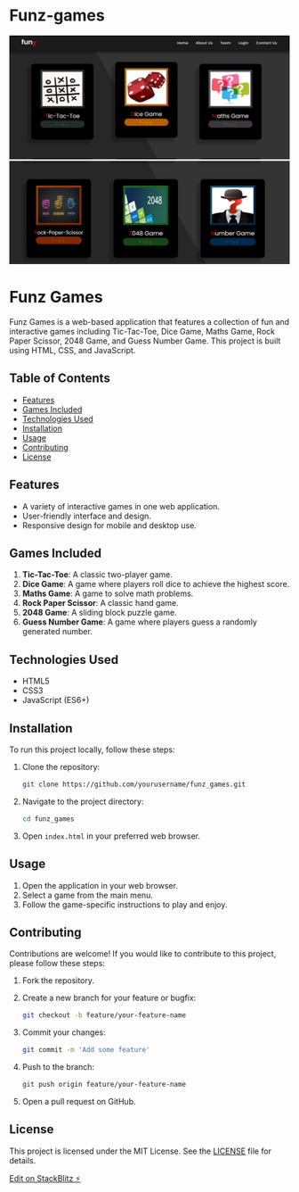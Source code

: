 # Funz-games
![Funz Game](fuz1.png)
![](funz2.png)

# Funz Games

Funz Games is a web-based application that features a collection of fun and interactive games including Tic-Tac-Toe, Dice Game, Maths Game, Rock Paper Scissor, 2048 Game, and Guess Number Game. This project is built using HTML, CSS, and JavaScript.

## Table of Contents

- [Features](#features)
- [Games Included](#games-included)
- [Technologies Used](#technologies-used)
- [Installation](#installation)
- [Usage](#usage)
- [Contributing](#contributing)
- [License](#license)

## Features

- A variety of interactive games in one web application.
- User-friendly interface and design.
- Responsive design for mobile and desktop use.

## Games Included

1. **Tic-Tac-Toe**: A classic two-player game.
2. **Dice Game**: A game where players roll dice to achieve the highest score.
3. **Maths Game**: A game to solve math problems.
4. **Rock Paper Scissor**: A classic hand game.
5. **2048 Game**: A sliding block puzzle game.
6. **Guess Number Game**: A game where players guess a randomly generated number.

## Technologies Used

- HTML5
- CSS3
- JavaScript (ES6+)

## Installation

To run this project locally, follow these steps:

1. Clone the repository:

    ```bash
    git clone https://github.com/yourusername/funz_games.git
    ```

2. Navigate to the project directory:

    ```bash
    cd funz_games
    ```

3. Open `index.html` in your preferred web browser.

## Usage

1. Open the application in your web browser.
2. Select a game from the main menu.
3. Follow the game-specific instructions to play and enjoy.

## Contributing

Contributions are welcome! If you would like to contribute to this project, please follow these steps:

1. Fork the repository.
2. Create a new branch for your feature or bugfix:

    ```bash
    git checkout -b feature/your-feature-name
    ```

3. Commit your changes:

    ```bash
    git commit -m 'Add some feature'
    ```

4. Push to the branch:

    ```bash
    git push origin feature/your-feature-name
    ```

5. Open a pull request on GitHub.

## License

This project is licensed under the MIT License. See the [LICENSE](LICENSE) file for details.



[Edit on StackBlitz ⚡️](https://stackblitz.com/edit/web-platform-1h7a4g)
